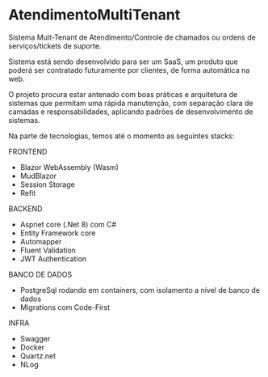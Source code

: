 # AtendimentoMultiTenant

Sistema Mult-Tenant de Atendimento/Controle de chamados ou ordens de serviços/tickets de suporte.

Sistema está sendo desenvolvido para ser um SaaS, um produto que poderá ser contratado futuramente por clientes, de forma automática na web.

O projeto procura estar antenado com boas práticas e arquitetura de sistemas que permitam uma rápida manutenção, com separação clara de camadas e responsabilidades, aplicando padrões de desenvolvimento de sistemas.

Na parte de tecnologias, temos até o momento as seguintes stacks:

FRONTEND
- Blazor WebAssembly (Wasm)
- MudBlazor
- Session Storage
- Refit

BACKEND
- Aspnet core (.Net 8) com C#
- Entity Framework core
- Automapper
- Fluent Validation
- JWT Authentication

BANCO DE DADOS
- PostgreSql rodando em containers, com isolamento a nível de banco de dados
- Migrations com Code-First

INFRA
- Swagger
- Docker
- Quartz.net
- NLog
